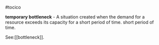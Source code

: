 #tocico

<b>temporary bottleneck</b> -  A situation created when the demand for a resource exceeds its capacity for a short period of time. short period of time. 



See:[[bottleneck]].
